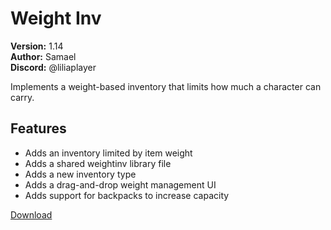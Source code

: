 # Weight Inv

**Version:** 1.14  
**Author:** Samael  
**Discord:** @liliaplayer  

Implements a weight-based inventory that limits how much a character can carry.

## Features

- Adds an inventory limited by item weight
- Adds a shared weightinv library file
- Adds a new inventory type
- Adds a drag-and-drop weight management UI
- Adds support for backpacks to increase capacity

[Download](https://github.com/LiliaFramework/Modules/raw/refs/heads/gh-pages/inventory.zip)
